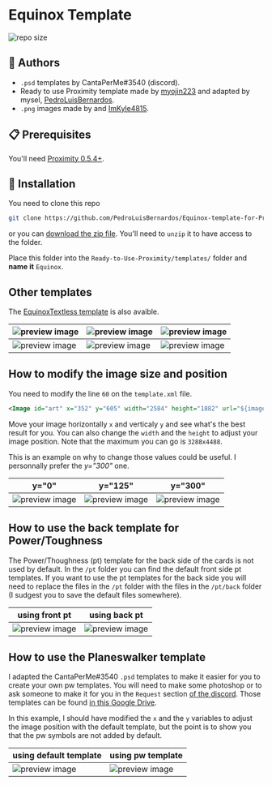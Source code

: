 # Equinox Template

![repo size](https://img.shields.io/github/repo-size/PedroLuisBernardos/Equinox-template-for-Proximity)

## 👥 Authors

* `.psd` templates by CantaPerMe#3540 (discord).
* Ready to use Proximity template made by [myojin223](https://github.com/myojin223) and adapted by mysel, [PedroLuisBernardos](https://github.com/PedroLuisBernardos).
* `.png` images made by  and [ImKyle4815](https://github.com/ImKyle4815).

## :clipboard: Prerequisites

You'll need [Proximity 0.5.4+](https://github.com/PedroLuisBernardos/Ready-to-Use-Proximity).

## :wrench: Installation

You need to clone this repo

```bash
git clone https://github.com/PedroLuisBernardos/Equinox-template-for-Proximity.git
```

or you can [download the zip file](https://github.com/PedroLuisBernardos/Equinox-template-for-Proximity/archive/refs/heads/master.zip). You'll need to `unzip` it to have access to the folder.

Place this folder into the `Ready-to-Use-Proximity/templates/` folder and **name it** `Equinox`.

## Other templates

The [EquinoxTextless template](https://github.com/PedroLuisBernardos/EquinoxTextless-template-for-Proximity) is also avaible.

| ![preview image](/Preview%20Images/esper.png) | ![preview image](/Preview%20Images/nicol.png) | ![preview image](/Preview%20Images/waterlogged.png) |
| --- | --- | --- |
| ![preview image](/Preview%20Images/crop.png) | ![preview image](/Preview%20Images/purphoros.png) | ![preview image](/Preview%20Images/wrenn.png) |

## How to modify the image size and position

You need to modify the line `60` on the `template.xml` file.

```xml
<Image id="art" x="352" y="605" width="2584" height="1882" url="${image_uris.art_crop}">
```

Move your image horizontally `x` and verticaly `y` and see what's the best result for you. You can also change the `width` and the `height` to adjust your image position. Note that the maximum you can go is `3288x4488`.

This is an example on why to change those values could be useful. I personnally prefer the *y="300"* one.

| y="0" | y="125" | y="300" |
| --- | --- | --- |
| ![preview image](/Preview%20Images/0.png) | ![preview image](/Preview%20Images/crop.png) | ![preview image](/Preview%20Images/300.png) |

## How to use the back template for Power/Toughness

The Power/Thoughness (pt) template for the back side of the cards is not used by default. In the `/pt` folder you can find the default front side pt templates. If you want to use the pt templates for the back side you will need to replace the files in the `/pt` folder with the files in the `/pt/back` folder (I sudgest you to save the default files somewhere).

| using front pt | using back pt |
| --- | --- |
| ![preview image](/Preview%20Images/front.png) | ![preview image](/Preview%20Images/back.png) |

## How to use the Planeswalker template

I adapted the CantaPerMe#3540 `.psd` templates to make it easier for you to create your own pw templates. You will need to make some photoshop or to ask someone to make it for you in the `Request` section [of the discord](https://discord.gg/QwV3KnwsDC). Those templates can be found [in this Google Drive](https://drive.google.com/drive/folders/1VCrE84mhYUwONlbEyYIGCNSI_YwhG4j4).

In this example, I should have modified the `x` and the `y` variables to adjust the image position with the default template, but the point is to show you that the pw symbols are not added by default.

| using default template | using pw template |
| --- | --- |
| ![preview image](/Preview%20Images/default%20template.png) | ![preview image](/Preview%20Images/pw%20template.png) |
